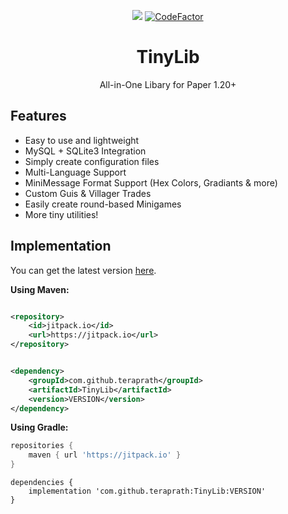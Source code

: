 <!--suppress HtmlDeprecatedAttribute -->
<div align="center">

[![](https://jitpack.io/v/teraprath/TinyLib.svg)](https://jitpack.io/#teraprath/TinyLib)
[![CodeFactor](https://www.codefactor.io/repository/github/teraprath/tinylib/badge/main)](https://www.codefactor.io/repository/github/teraprath/tinylib/overview/main)

<div>
    <h1>TinyLib</h1>
    <p>All-in-One Libary for Paper 1.20+<p>
</div>
</div>

## Features

- Easy to use and lightweight
- MySQL + SQLite3 Integration
- Simply create configuration files
- Multi-Language Support
- MiniMessage Format Support (Hex Colors, Gradiants & more)
- Custom Guis & Villager Trades
- Easily create round-based Minigames
- More tiny utilities!

## Implementation

You can get the latest version [here](https://github.com/teraprath/TinyLib/releases/latest).

**Using Maven:**

````xml

<repository>
    <id>jitpack.io</id>
    <url>https://jitpack.io</url>
</repository>
````

````xml

<dependency>
    <groupId>com.github.teraprath</groupId>
    <artifactId>TinyLib</artifactId>
    <version>VERSION</version>
</dependency>
````

**Using Gradle:**
````groovy
repositories {
    maven { url 'https://jitpack.io' }
}
````
````
dependencies {
    implementation 'com.github.teraprath:TinyLib:VERSION'
}
````
